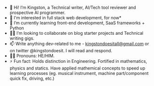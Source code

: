 - 👋 Hi! I’m Kingston, a Technical writer, AI/Tech tool reviewer and prospective AI programmer.
- 👀 I'm interested in full stack web development, for now*
- 🌱 I’m currently learning front-end development, SaaS frameworks + Python
- 🤝🏽 I’m looking to collaborate on blog starter projects and Technical writing gigs.
- 📫 Write anything dev-related to me - kingstondoesitall@gmail.com or on twitter @kingstondoesit. I will read and respond.
- 🕴🏻 Pronouns: HE/HIM.
- ⚡ Fun fact: Holds distinction in Engineering. Fortified in mathematics, physics and statics. Have applied mathemical concepts to speed up learning processes (eg. musical instrument, machine part/component quick fix, driving, etc.)

<!---
kingstondoesit/kingstondoesit is a ✨ special ✨ repository because its `README.md` (this file) appears on your GitHub profile.
You can click the Preview link to take a look at your changes.
--->
